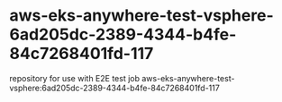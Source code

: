 # aws-eks-anywhere-test-vsphere-6ad205dc-2389-4344-b4fe-84c7268401fd-117
repository for use with E2E test job aws-eks-anywhere-test-vsphere:6ad205dc-2389-4344-b4fe-84c7268401fd-117
